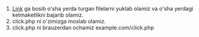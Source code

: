 1. <a href="https://github.com/Akhmadjonuz/clickuz-shopping-api-php">Link</a> ga bosib o'sha yerda turgan filelarni yuklab olamiz va o'sha yerdagi ketmaketlikni bajarib olamiz.<br/>
2. click.php ni o'zimizga moslab olamiz.
3. click.php ni brauzerdan ochamiz example.com/click.php
